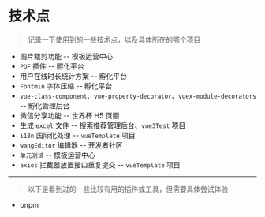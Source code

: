 # 技术点

> 记录一下使用到的一些技术点，以及具体所在的哪个项目

- 图片裁剪功能 -- 模板运营中心
- `PDF` 插件 -- 孵化平台
- 用户在线时长统计方案 -- 孵化平台
- `Fontmin` 字体压缩 -- 孵化平台
- `vue-class-component`、`vue-property-decorator`、`vuex-module-decorators` -- 孵化管理后台
- 微信分享功能 -- 世界杯 H5 页面
- 生成 `excel` 文件 -- 搜索推荐管理后台、`vue3Test` 项目
- `i18n` 国际化处理 -- `vueTemplate` 项目
- `wangEditor` 编辑器 -- 开发者社区
- `单元测试` -- 模板运营中心
- `axios` 拦截器放置接口重复提交 -- `vueTemplate` 项目

---

> 以下是看到过的一些比较有用的插件或工具，但需要具体尝试体验

- pnpm
